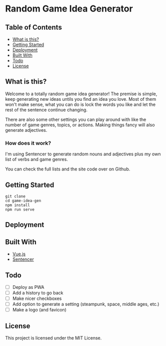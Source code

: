 # Random Game Idea Generator

## Table of Contents

* [What is this?](#what-is-this)
* [Getting Started](#getting-started)
* [Deployment](#deployment)
* [Built With](#built-with)
* [Todo](#todo)
* [License](#license)

## What is this?

Welcome to a totally random game idea generator!
The premise is simple, keep generating new ideas untils you find an idea you love. Most of them won't make sense, what you can do is lock the words you like and let the rest of the sentence continue changing.

There are also some other settings you can play around with like the number of game genres, topics, or actions. Making things fancy will also generate adjectives.

### How does it work?

I'm using Sentencer to generate random nouns and adjectives plus my own list of verbs and game genres.

You can check the full lists and the site code over on Github.

## Getting Started

```
git clone
cd game-idea-gen
npm install
npm run serve
```

## Deployment

## Built With

* [Vue.js](https://vuejs.org)
* [Sentencer](http://kylestetz.github.io/Sentencer/)

## Todo

* [ ] Deploy as PWA
* [ ] Add a history to go back
* [ ] Make nicer checkboxes
* [ ] Add option to generate a setting (steampunk, space, middle ages, etc.)
* [ ] Make a logo (and favicon)

## License

This project is licensed under the MIT License.
